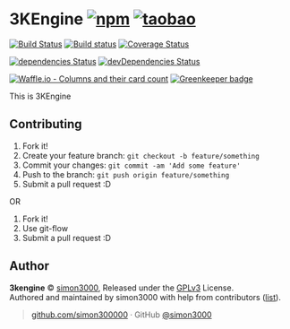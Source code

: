# 3KEngine [![npm](https://img.shields.io/npm/v/3kengine.svg)](https://www.npmjs.com/package/3kengine) [![taobao](https://npm.taobao.org/badge/v/3kengine.svg)](https://npm.taobao.org/package/3kengine)

[![Build Status](https://img.shields.io/travis/simon300000/3KEngine/develop.svg)](https://travis-ci.org/simon300000/3KEngine) [![Build status](https://img.shields.io/appveyor/ci/simon300000/3KEngine/develop.svg)](https://ci.appveyor.com/project/simon300000/3kengine/branch/develop) [![Coverage Status](https://img.shields.io/coveralls/github/simon300000/3KEngine/develop.svg)](https://coveralls.io/github/simon300000/3KEngine?branch=develop)

[![dependencies Status](https://img.shields.io/david/simon300000/3KEngine.svg)](https://david-dm.org/simon300000/3kengine) [![devDependencies Status](https://img.shields.io/david/dev/simon300000/3KEngine.svg)](https://david-dm.org/simon300000/3kengine?type=dev)

[![Waffle.io - Columns and their card count](https://badge.waffle.io/simon300000/3KEngine.svg?columns=all)](https://waffle.io/simon300000/3KEngine) [![Greenkeeper badge](https://badges.greenkeeper.io/simon300000/3KEngine.svg)](https://greenkeeper.io/)

This is 3KEngine

## Contributing

1.  Fork it!
3.  Create your feature branch: `git checkout -b feature/something`
4.  Commit your changes: `git commit -am 'Add some feature'`
5.  Push to the branch: `git push origin feature/something`
5.  Submit a pull request :D

OR

1. Fork it!
2. Use git-flow
3. Submit a pull request :D

## Author

**3kengine** © [simon3000](https://github.com/simon300000), Released under the [GPLv3](./LICENSE) License.<br>
Authored and maintained by simon3000 with help from contributors ([list](https://github.com/simon300000/3kengine/contributors)).

> [github.com/simon300000](https://github.com/simon300000) · GitHub [@simon3000](https://github.com/simon300000)
